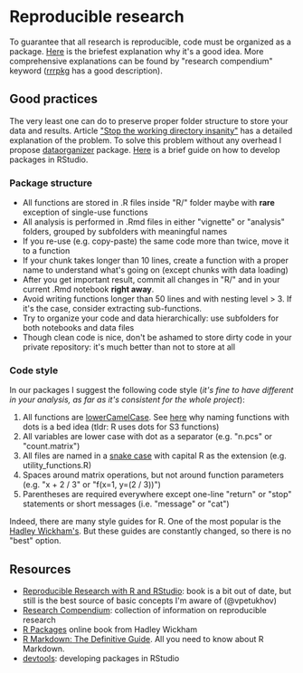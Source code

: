 # Reproducible research

To guarantee that all research is reproducible, code must be organized as a package. 
[Here](http://rmflight.github.io/posts/2014/07/analyses_as_packages.html) is the briefest explanation why it's a good idea.
More comprehensive explanations can be found by "research compendium" keyword ([rrrpkg](https://github.com/ropensci/rrrpkg) has a 
good description).

## Good practices

The very least one can do to preserve proper folder structure to store your data and results. Article 
["Stop the working directory insanity"](https://gist.github.com/jennybc/362f52446fe1ebc4c49f) has a detailed explanation of the
problem. To solve this problem without any overhead I propose [dataorganizer](https://github.com/khodosevichlab/dataorganizer)
package. [Here](https://devtools.r-lib.org/) is a brief guide on how to develop packages in RStudio.

### Package structure

- All functions are stored in .R files inside "R/" folder maybe with **rare** exception of single-use functions
- All analysis is performed in .Rmd files in either "vignette" or "analysis" folders, grouped by subfolders with meaningful names
- If you re-use (e.g. copy-paste) the same code more than twice, move it to a function
- If your chunk takes longer than 10 lines, create a function with a proper name to understand what's going on (except chunks with data loading)
- After you get important result, commit all changes in "R/" and in your current .Rmd notebook **right away**.
- Avoid writing functions longer than 50 lines and with nesting level > 3. If it's the case, consider extracting sub-functions.
- Try to organize your code and data hierarchically: use subfolders for both notebooks and data files
- Though clean code is nice, don't be ashamed to store dirty code in your private repository: it's much better than not to store at all

### Code style

In our packages I suggest the following code style (*it's fine to have different in your analysis, as far as it's consistent for the whole project*):
1. All functions are [lowerCamelCase](https://en.wikipedia.org/wiki/Camel_case). See [here](https://style.tidyverse.org/syntax.html#object-names) why naming functions with dots is a bed idea (tldr: R uses dots for S3 functions)
2. All variables are lower case with dot as a separator (e.g. "n.pcs" or "count.matrix")
3. All files are named in a [snake case](https://en.wikipedia.org/wiki/Snake_case) with capital R as the extension (e.g. utility_functions.R)
4. Spaces around matrix operations, but not around function parameters (e.g. "x + 2 / 3" or "f(x=1, y=(2 / 3))")
5. Parentheses are required everywhere except one-line "return" or "stop" statements or short messages (i.e. "message" or "cat")

Indeed, there are many style guides for R. One of the most popular is the [Hadley Wickham's](http://adv-r.had.co.nz/Style.html). But these guides are constantly changed, so there is no "best" option.

## Resources

- [Reproducible Research with R and RStudio](https://englianhu.files.wordpress.com/2016/01/reproducible-research-with-r-and-studio-2nd-edition.pdf):
  book is a bit out of date, but still is the best source of basic concepts I'm aware of (@vpetukhov)
- [Research Compendium](https://research-compendium.science/): collection of information on reproducible research
- [R Packages](http://r-pkgs.had.co.nz/) online book from Hadley Wickham
- [R Markdown: The Definitive Guide](https://bookdown.org/yihui/rmarkdown/). All you need to know about R Markdown.
- [devtools](https://devtools.r-lib.org/): developing packages in RStudio
